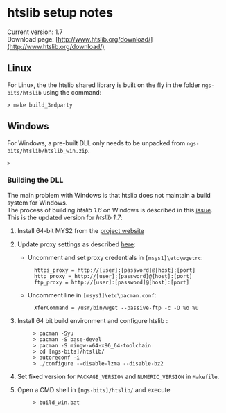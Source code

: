 # htslib setup notes

Current version: 1.7  
Download page: [http://www.htslib.org/download/](http://www.htslib.org/download/)

## Linux

For Linux, the the htslib shared library is built on the fly in the folder `ngs-bits/htslib` using the command:

	> make build_3rdparty


## Windows

For Windows, a pre-built DLL only needs to be unpacked from `ngs-bits/htslib/htslib_win.zip`.

	> 

### Building the DLL

The main problem with Windows is that htslib does not maintain a build system for Windows.  
The process of building *htslib 1.6* on Windows is described in this [issue](https://github.com/samtools/htslib/issues/86).  
This is the updated version for *htslib 1.7*:


1. Install 64-bit MYS2 from the [project website](https://msys2.github.io/)
2. Update proxy settings as described [here](https://stackoverflow.com/questions/29783065/msys2-pacman-cant-update-packages-through-corporate-firewall9):
	- Uncomment and set proxy credentials in `[msys1]\etc\wgetrc`:
	
			https_proxy = http://[user]:[password]@[host]:[port]
			http_proxy = http://[user]:[password]@[host]:[port]
			ftp_proxy = http://[user]:[password]@[host]:[port]
	- Uncomment line in `[msys1]\etc\pacman.conf`:
	
			XferCommand = /usr/bin/wget --passive-ftp -c -O %o %u


3. Install 64 bit build environment and configure htslib :

			> pacman -Syu
			> pacman -S base-devel
			> pacman -S mingw-w64-x86_64-toolchain
			> cd [ngs-bits]/htslib/
			> autoreconf -i
			> ./configure --disable-lzma --disable-bz2

4. Set fixed version for `PACKAGE_VERSION` and `NUMERIC_VERSION` in `Makefile`.

5. Open a CMD shell in `[ngs-bits]/htslib/` and execute

			> build_win.bat
	




